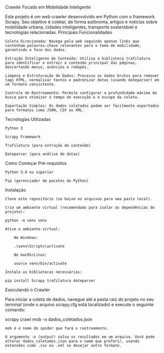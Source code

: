 Crawler Focado em Mobilidade Inteligente

Este projeto é um web crawler desenvolvido em Python com o framework Scrapy. Seu objetivo é coletar, de forma autônoma, artigos e notícias sobre mobilidade urbana, cidades inteligentes, transporte sustentável e tecnologias relacionadas.
Principais Funcionalidades

    Coleta Direcionada: Navega pela web seguindo apenas links que contenham palavras-chave relevantes para o tema de mobilidade, garantindo o foco dos dados.

    Extração Inteligente de Conteúdo: Utiliza a biblioteca trafilatura para identificar e extrair o conteúdo principal das páginas, descartando menus, anúncios e rodapés.

    Limpeza e Estruturação de Dados: Processa os dados brutos para remover tags HTML, normalizar textos e padronizar datas (usando dateparser) em um formato consistente.

    Controle de Rastreamento: Permite configurar a profundidade máxima da busca para otimizar o tempo de execução e o escopo da coleta.

    Exportação Simples: Os dados coletados podem ser facilmente exportados para formatos como JSON, CSV ou XML.

Tecnologias Utilizadas

    Python 3

    Scrapy Framework

    Trafilatura (para extração de conteúdo)

    Dateparser (para análise de datas)

Como Começar
Pré-requisitos

    Python 3.8 ou superior

    Pip (gerenciador de pacotes do Python)

Instalação

    Clone este repositório (ou baixe os arquivos para uma pasta local).

    Crie um ambiente virtual (recomendado para isolar as dependências do projeto):

    python -m venv venv

    Ative o ambiente virtual:

        No Windows:

        .\venv\Scripts\activate

        No macOS/Linux:

        source venv/bin/activate

    Instale as bibliotecas necessárias:

    pip install Scrapy trafilatura dateparser

Executando o Crawler

Para iniciar a coleta de dados, navegue até a pasta raiz do projeto no seu terminal (onde o arquivo scrapy.cfg está localizado) e execute o seguinte comando:

scrapy crawl mob -o dados_coletados.json

    mob é o nome do spider que fará o rastreamento.

    O argumento -o (output) salva os resultados em um arquivo. Você pode alterar dados_coletados.json para o nome que preferir, usando extensões como .csv ou .xml se desejar outro formato.



